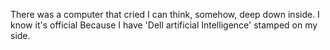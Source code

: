 There was a computer that cried
I can think, somehow, deep down inside.
I know it's official
Because I have 'Dell artificial
Intelligence' stamped on my side.
